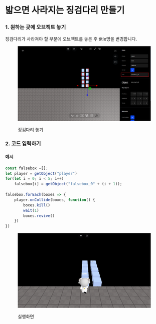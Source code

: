 # 밟으면 사라지는 징검다리 만들기

### 1. 원하는 곳에 오브젝트 놓기

징검다리가 사라져야 할 부분에 오브젝트를 놓은 후 title명을 변경합니다.

<figure><img src="../.gitbook/assets/사라져야 할 징검다리-2.png" alt=""><figcaption><p>징검다리 놓기</p></figcaption></figure>

### 2. 코드 입력하기

#### 예시

```javascript
const falsebox =[];
let player = getObject("player")
for(let i = 0; i < 5; i++)
    falsebox[i] = getObject("falsebox_0" + (i + 1));

falsebox.forEach(boxes => {
    player.onCollide(boxes, function() {
        boxes.kill()
        wait(1)
        boxes.revive()
    })   
})
```

<figure><img src="../.gitbook/assets/밟으면 사라지는 징검다리 만들기.gif" alt=""><figcaption><p>실행화면</p></figcaption></figure>

